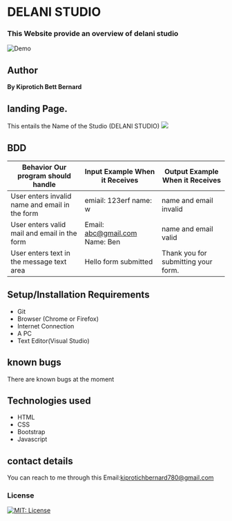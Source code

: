 # DELANI STUDIO
### This Website provide an overview of delani studio

  ![Demo](https://drive.google.com/file/d/1RoTenbLfWiRTPDTtqTm07O8mTcIcevac/view)

## Author
<p style="font-weight: 700;">By Kiprotich Bett Bernard</p>

## landing Page.
 This entails the Name of the Studio (DELANI STUDIO)
 <image src= "images/screenshot/landing.png">





## BDD
| Behavior Our program should handle             | Input Example When it Receives | Output Example When it Receives     |
|------------------------------------------------|--------------------------------|-------------------------------------|
| User enters invalid name and email in the form | emiail: 123erf name: w         | name and email invalid              |
| User enters valid mail and email in the form   | Email: abc@gmail.com     Name: Ben | name and email valid            |
| User enters text in the message text area      | Hello form submitted           | Thank you for submitting your form. |

## Setup/Installation Requirements
* Git <br>
* Browser (Chrome or Firefox) <br>
* Internet Connection <br>
* A PC <br>
* Text Editor(Visual Studio) <br>
## known bugs
There are known bugs at the moment
## Technologies used <br>
* HTML <br>
* CSS <br>
* Bootstrap <br>
* Javascript <br>
## contact details
You can reach to me through this Email:kiprotichbernard780@gmail.com


### License

[![MIT: License](https://img.shields.io/badge/License-MIT-yellow.svg)](https://opensource.org/licenses/MIT)